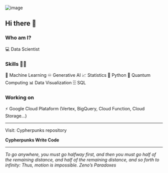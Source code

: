 ![image](https://github.com/user-attachments/assets/3d97aed1-03b3-4de4-8558-b3b0a399388b)
  


##  Hi there 👋

### Who am I?
💻 Data Scientist

### Skills 👩‍💻
🔮 Machine Learning
♾️ Generative AI
📈 Statistics
🐍 Python
💬 Quantum Computing
📊 Data Visualization
🗄 SQL

### Working on
⚡ Google Cloud Plataform (Vertex, BigQuery, Cloud Function, Cloud Storage...)
____________

Visit:
Cypherpunks repository

**Cypherpunks Write Code**

____________
*To go anywhere, you must go halfway first, and then you must go half of the remaining distance, and half of the remaining distance, and so forth to infinity: Thus, motion is impossible. Zeno’s Paradoxes*

<!--
**PauloAAlmeida/PauloAAlmeida** is a ✨ _special_ ✨ repository because its `README.md` (this file) appears on your GitHub profile.

Here are some ideas to get you started:

- 🔭 I’m currently working on ...
- 🌱 I’m currently learning ...
- 👯 I’m looking to collaborate on ...
- 🤔 I’m looking for help with ...
- 💬 Ask me about ...
- 📫 How to reach me: ...
- 😄 Pronouns: ...
- ⚡ Fun fact: ...
-  👩‍🎓 Bachelor Statistics 
  - 🎲 Computer Science specialization (Machine Learning) - PUC-MG (Brazil)
  - 🍾 PhD in Biology (scientific computing) - UFRJ (Brazil)
- ♾️ Post-Doc in Applied Math (scientific computing) - LNCC (Brazil)

-  🔮 Machine Learning

 -  📈 Statistics

 - 🐍 Python

 -⚡ Google Cloud Plataform

 - 🗄 SQL

 -📊 Data Visualization


-->

